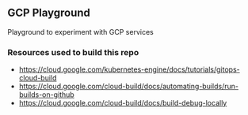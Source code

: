 ## GCP Playground

Playground to experiment with GCP services

### Resources used to build this repo

- https://cloud.google.com/kubernetes-engine/docs/tutorials/gitops-cloud-build
- https://cloud.google.com/cloud-build/docs/automating-builds/run-builds-on-github
- https://cloud.google.com/cloud-build/docs/build-debug-locally